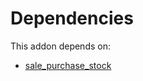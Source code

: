 # Dependencies

This addon depends on:

- [sale_purchase_stock](../../../../odoo-bringout-oca-ocb-sale_purchase_stock)
